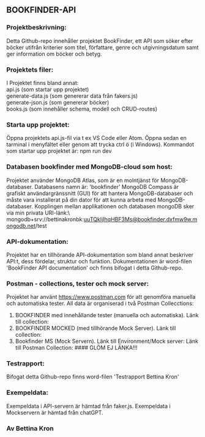 ## BOOKFINDER-API

### Projektbeskrivning: 
Detta Github-repo innehåller projektet BookFinder, ett API som söker efter böcker utifrån kriterier som titel, författare, genre och utgivningsdatum 
samt ger information om böcker och betyg.

### Projektets filer:
I Projektet finns bland annat: \
api.js (som startar upp projektet) \
generate-data.js (som genererar data från fakers.js) \
generate-json.js (som genererar böcker)\
books.js (som innehåller schema, modell och CRUD-routes)

### Starta upp projektet: 
Öppna projektets api.js-fil via t ex VS Code eller Atom. Öppna sedan en tarminal i menyfältet eller genom att trycka ctrl ö (i Windows).
Kommandot som startar upp projektet är: npm run dev

### Databasen bookfinder med MongoDB-cloud som host:
Projektet använder MongoDB Atlas, som är en molntjänst för MongoDB-databaser. Databasens namn är: 'bookfinder'
MongoDB Compass är grafiskt användargränssnitt (GUI) för att hantera MongoDB-databaser och måste vara installerat på din dator för att kunna arbeta med MongoDB-databaser. Kopplingen mellan applikationen och databasen mongoDB sker via min privata URI-länk:\ 
mongodb+srv://bettinakronbk:uuTQkIjIhqHBF3Ms@bookfinder.dxfmw9w.mongodb.net/test

### API-dokumentation:
Projektet har en tillhörande API-dokumentation som bland annat beskriver API:t, dess fördelar, struktur och funktion.
Dokumentationen är word-filen 'BookFinder API documentation' och finns bifogat i detta Github-repo.

### Postman - collections, tester och mock server:
Projektet har använt https://www.postman.com för att genomföra manuella och automatiska tester.
All data är organiserad i två Postman Collecctions: 
1. BOOKFINDER med innehållande tester (manuella och automatiska). Länk till collection:
2. BOOKFINDER MOCKED (med tillhörande Mock Server). Länk till collection: 
3. Bookfinder MS (Mock Servern). Länk till Environment/Mock server:
Länk till Postman Collection: #### GLÖM EJ LÄNKA!!!

### Testrapport:
Bifogat detta Github-repo finns word-filen 'Testrapport Bettina Kron'

### Exempeldata:
Exempeldata i API-servern är hämtad från faker.js.
Exempeldata i Mockservern är hämtad från chatGPT.

### Av Bettina Kron

